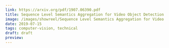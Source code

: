 ```yaml
---
link: https://arxiv.org/pdf/1907.06390.pdf
title: Sequence Level Semantics Aggregation for Video Object Detection
image: /images/showreel/Sequence Level Semantics Aggregation for Video Object Detection.jpg
date: 2019-07-15
tags: computer-vision, technical
draft: draft
preview:
---
```




